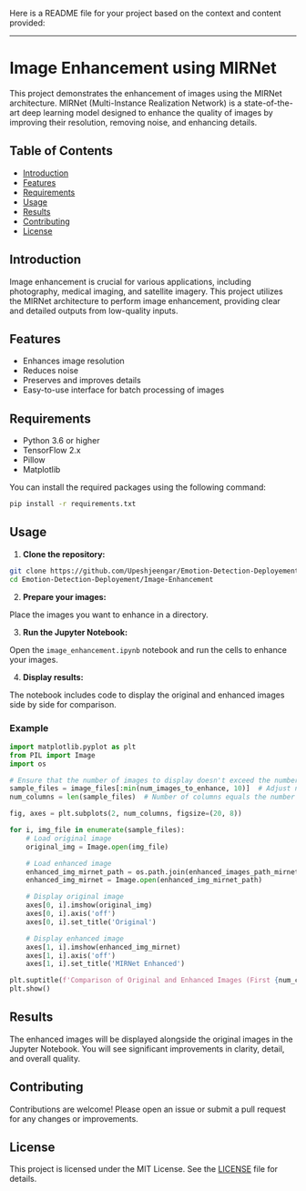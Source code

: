 Here is a README file for your project based on the context and content provided:

---

# Image Enhancement using MIRNet

This project demonstrates the enhancement of images using the MIRNet architecture. MIRNet (Multi-Instance Realization Network) is a state-of-the-art deep learning model designed to enhance the quality of images by improving their resolution, removing noise, and enhancing details.

## Table of Contents

- [Introduction](#introduction)
- [Features](#features)
- [Requirements](#requirements)
- [Usage](#usage)
- [Results](#results)
- [Contributing](#contributing)
- [License](#license)

## Introduction

Image enhancement is crucial for various applications, including photography, medical imaging, and satellite imagery. This project utilizes the MIRNet architecture to perform image enhancement, providing clear and detailed outputs from low-quality inputs.

## Features

- Enhances image resolution
- Reduces noise
- Preserves and improves details
- Easy-to-use interface for batch processing of images

## Requirements

- Python 3.6 or higher
- TensorFlow 2.x
- Pillow
- Matplotlib

You can install the required packages using the following command:

```bash
pip install -r requirements.txt
```

## Usage

1. **Clone the repository:**

```bash
git clone https://github.com/Upeshjeengar/Emotion-Detection-Deployement/
cd Emotion-Detection-Deployement/Image-Enhancement
```

2. **Prepare your images:**

Place the images you want to enhance in a directory.

3. **Run the Jupyter Notebook:**

Open the `image_enhancement.ipynb` notebook and run the cells to enhance your images.

4. **Display results:**

The notebook includes code to display the original and enhanced images side by side for comparison.

### Example

```python
import matplotlib.pyplot as plt
from PIL import Image
import os

# Ensure that the number of images to display doesn't exceed the number of columns
sample_files = image_files[:min(num_images_to_enhance, 10)]  # Adjust number of images to display
num_columns = len(sample_files)  # Number of columns equals the number of images to display

fig, axes = plt.subplots(2, num_columns, figsize=(20, 8))

for i, img_file in enumerate(sample_files):
    # Load original image
    original_img = Image.open(img_file)

    # Load enhanced image
    enhanced_img_mirnet_path = os.path.join(enhanced_images_path_mirnet, os.path.basename(img_file))
    enhanced_img_mirnet = Image.open(enhanced_img_mirnet_path)

    # Display original image
    axes[0, i].imshow(original_img)
    axes[0, i].axis('off')
    axes[0, i].set_title('Original')

    # Display enhanced image
    axes[1, i].imshow(enhanced_img_mirnet)
    axes[1, i].axis('off')
    axes[1, i].set_title('MIRNet Enhanced')

plt.suptitle(f'Comparison of Original and Enhanced Images (First {num_columns})', fontsize=16)
plt.show()
```

## Results

The enhanced images will be displayed alongside the original images in the Jupyter Notebook. You will see significant improvements in clarity, detail, and overall quality.

## Contributing

Contributions are welcome! Please open an issue or submit a pull request for any changes or improvements.

## License

This project is licensed under the MIT License. See the [LICENSE](LICENSE) file for details.

